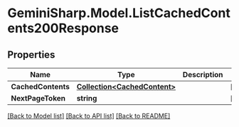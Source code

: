 # GeminiSharp.Model.ListCachedContents200Response

## Properties

Name | Type | Description | Notes
------------ | ------------- | ------------- | -------------
**CachedContents** | [**Collection&lt;CachedContent&gt;**](CachedContent.md) |  | [optional] 
**NextPageToken** | **string** |  | [optional] 

[[Back to Model list]](../README.md#documentation-for-models) [[Back to API list]](../README.md#documentation-for-api-endpoints) [[Back to README]](../README.md)

